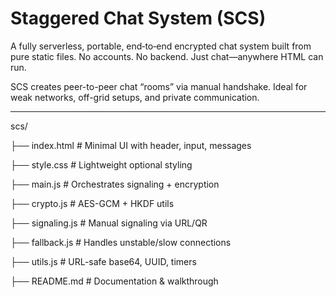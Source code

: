 # Staggered Chat System (SCS)

A fully serverless, portable, end‑to‑end encrypted chat system built from pure static files. No accounts. No backend. Just chat—anywhere HTML can run.

SCS creates peer-to-peer chat “rooms” via manual handshake. Ideal for weak networks, off-grid setups, and private communication.

---

scs/

├── index.html          # Minimal UI with header, input, messages

├── style.css           # Lightweight optional styling

├── main.js             # Orchestrates signaling + encryption

├── crypto.js           # AES-GCM + HKDF utils

├── signaling.js        # Manual signaling via URL/QR

├── fallback.js         # Handles unstable/slow connections

├── utils.js            # URL-safe base64, UUID, timers

├── README.md           # Documentation & walkthrough
